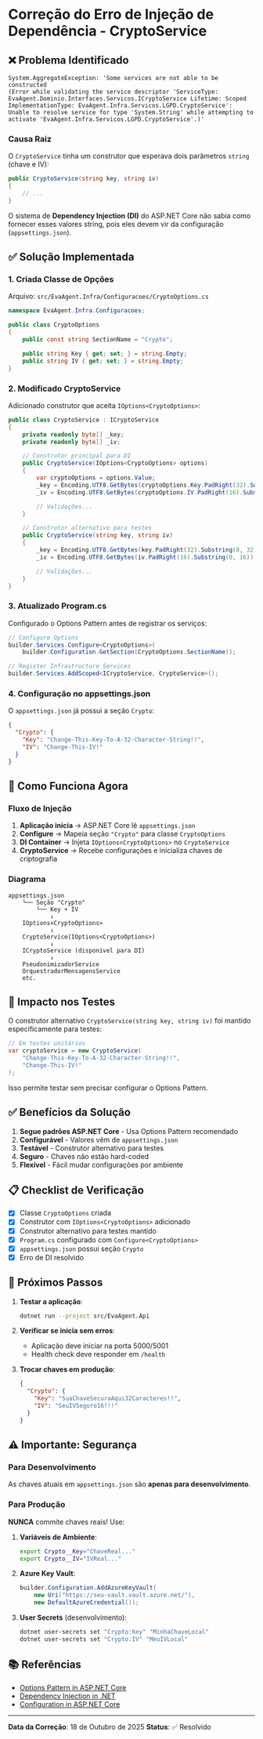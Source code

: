 # Correção do Erro de Injeção de Dependência - CryptoService

## ❌ Problema Identificado

```
System.AggregateException: 'Some services are not able to be constructed
(Error while validating the service descriptor 'ServiceType:
EvaAgent.Dominio.Interfaces.Servicos.ICryptoService Lifetime: Scoped
ImplementationType: EvaAgent.Infra.Servicos.LGPD.CryptoService':
Unable to resolve service for type 'System.String' while attempting to
activate 'EvaAgent.Infra.Servicos.LGPD.CryptoService'.)'
```

### Causa Raiz

O `CryptoService` tinha um construtor que esperava dois parâmetros `string` (chave e IV):

```csharp
public CryptoService(string key, string iv)
{
    // ...
}
```

O sistema de **Dependency Injection (DI)** do ASP.NET Core não sabia como fornecer esses valores string, pois eles devem vir da configuração (`appsettings.json`).

## ✅ Solução Implementada

### 1. Criada Classe de Opções

Arquivo: `src/EvaAgent.Infra/Configuracoes/CryptoOptions.cs`

```csharp
namespace EvaAgent.Infra.Configuracoes;

public class CryptoOptions
{
    public const string SectionName = "Crypto";

    public string Key { get; set; } = string.Empty;
    public string IV { get; set; } = string.Empty;
}
```

### 2. Modificado CryptoService

Adicionado construtor que aceita `IOptions<CryptoOptions>`:

```csharp
public class CryptoService : ICryptoService
{
    private readonly byte[] _key;
    private readonly byte[] _iv;

    // Construtor principal para DI
    public CryptoService(IOptions<CryptoOptions> options)
    {
        var cryptoOptions = options.Value;
        _key = Encoding.UTF8.GetBytes(cryptoOptions.Key.PadRight(32).Substring(0, 32));
        _iv = Encoding.UTF8.GetBytes(cryptoOptions.IV.PadRight(16).Substring(0, 16));

        // Validações...
    }

    // Construtor alternativo para testes
    public CryptoService(string key, string iv)
    {
        _key = Encoding.UTF8.GetBytes(key.PadRight(32).Substring(0, 32));
        _iv = Encoding.UTF8.GetBytes(iv.PadRight(16).Substring(0, 16));

        // Validações...
    }
}
```

### 3. Atualizado Program.cs

Configurado o Options Pattern antes de registrar os serviços:

```csharp
// Configure Options
builder.Services.Configure<CryptoOptions>(
    builder.Configuration.GetSection(CryptoOptions.SectionName));

// Register Infrastructure Services
builder.Services.AddScoped<ICryptoService, CryptoService>();
```

### 4. Configuração no appsettings.json

O `appsettings.json` já possui a seção `Crypto`:

```json
{
  "Crypto": {
    "Key": "Change-This-Key-To-A-32-Character-String!!",
    "IV": "Change-This-IV!"
  }
}
```

## 🔧 Como Funciona Agora

### Fluxo de Injeção

1. **Aplicação inicia** → ASP.NET Core lê `appsettings.json`
2. **Configure<CryptoOptions>** → Mapeia seção `"Crypto"` para classe `CryptoOptions`
3. **DI Container** → Injeta `IOptions<CryptoOptions>` no `CryptoService`
4. **CryptoService** → Recebe configurações e inicializa chaves de criptografia

### Diagrama

```
appsettings.json
    └── Seção "Crypto"
        └── Key + IV
            ↓
    IOptions<CryptoOptions>
            ↓
    CryptoService(IOptions<CryptoOptions>)
            ↓
    ICryptoService (disponível para DI)
            ↓
    PseudonimizadorService
    OrquestradorMensagensService
    etc.
```

## 🧪 Impacto nos Testes

O construtor alternativo `CryptoService(string key, string iv)` foi mantido especificamente para testes:

```csharp
// Em testes unitários
var cryptoService = new CryptoService(
    "Change-This-Key-To-A-32-Character-String!!",
    "Change-This-IV!"
);
```

Isso permite testar sem precisar configurar o Options Pattern.

## ✅ Benefícios da Solução

1. **Segue padrões ASP.NET Core** - Usa Options Pattern recomendado
2. **Configurável** - Valores vêm de `appsettings.json`
3. **Testável** - Construtor alternativo para testes
4. **Seguro** - Chaves não estão hard-coded
5. **Flexível** - Fácil mudar configurações por ambiente

## 📋 Checklist de Verificação

- [x] Classe `CryptoOptions` criada
- [x] Construtor com `IOptions<CryptoOptions>` adicionado
- [x] Construtor alternativo para testes mantido
- [x] `Program.cs` configurado com `Configure<CryptoOptions>`
- [x] `appsettings.json` possui seção `Crypto`
- [x] Erro de DI resolvido

## 🚀 Próximos Passos

1. **Testar a aplicação**:
   ```bash
   dotnet run --project src/EvaAgent.Api
   ```

2. **Verificar se inicia sem erros**:
   - Aplicação deve iniciar na porta 5000/5001
   - Health check deve responder em `/health`

3. **Trocar chaves em produção**:
   ```json
   {
     "Crypto": {
       "Key": "SuaChaveSecuraAqui32Caracteres!!",
       "IV": "SeuIVSeguro16!!!"
     }
   }
   ```

## ⚠️ Importante: Segurança

### Para Desenvolvimento
As chaves atuais em `appsettings.json` são **apenas para desenvolvimento**.

### Para Produção
**NUNCA** commite chaves reais! Use:

1. **Variáveis de Ambiente**:
   ```bash
   export Crypto__Key="ChaveReal..."
   export Crypto__IV="IVReal..."
   ```

2. **Azure Key Vault**:
   ```csharp
   builder.Configuration.AddAzureKeyVault(
       new Uri("https://seu-vault.vault.azure.net/"),
       new DefaultAzureCredential());
   ```

3. **User Secrets** (desenvolvimento):
   ```bash
   dotnet user-secrets set "Crypto:Key" "MinhaChaveLocal"
   dotnet user-secrets set "Crypto:IV" "MeuIVLocal"
   ```

## 📚 Referências

- [Options Pattern in ASP.NET Core](https://learn.microsoft.com/aspnet/core/fundamentals/configuration/options)
- [Dependency Injection in .NET](https://learn.microsoft.com/dotnet/core/extensions/dependency-injection)
- [Configuration in ASP.NET Core](https://learn.microsoft.com/aspnet/core/fundamentals/configuration/)

---

**Data da Correção**: 18 de Outubro de 2025
**Status**: ✅ Resolvido
